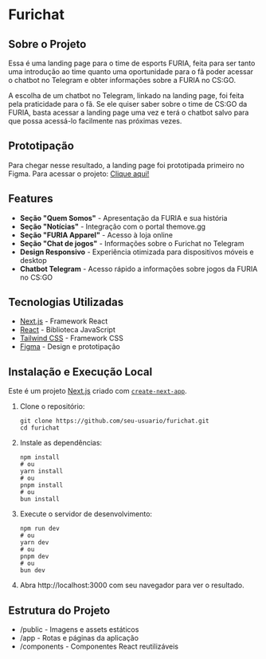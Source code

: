 # Furichat

## Sobre o Projeto

Essa é uma landing page para o time de esports FURIA, feita para ser tanto uma introdução ao time quanto uma oportunidade para o fã poder acessar o chatbot no Telegram e obter informações sobre a FURIA no CS:GO.

A escolha de um chatbot no Telegram, linkado na landing page, foi feita pela praticidade para o fã. Se ele quiser saber sobre o time de CS:GO da FURIA, basta acessar a landing page uma vez e terá o chatbot salvo para que possa acessá-lo facilmente nas próximas vezes.

## Prototipação

Para chegar nesse resultado, a landing page foi prototipada primeiro no Figma. Para acessar o projeto:
[Clique aqui!](https://www.figma.com/design/WKkmoSrS0Ad75faE8IXRKH/Furichat?node-id=0-1&t=FrGGs7Wf87QKYNWo-1)

## Features

- **Seção "Quem Somos"** - Apresentação da FURIA e sua história
- **Seção "Notícias"** - Integração com o portal themove.gg
- **Seção "FURIA Apparel"** - Acesso à loja online
- **Seção "Chat de jogos"** - Informações sobre o Furichat no Telegram
- **Design Responsivo** - Experiência otimizada para dispositivos móveis e desktop
- **Chatbot Telegram** - Acesso rápido a informações sobre jogos da FURIA no CS:GO

## Tecnologias Utilizadas

- [Next.js](https://nextjs.org/) - Framework React
- [React](https://reactjs.org/) - Biblioteca JavaScript
- [Tailwind CSS](https://tailwindcss.com/) - Framework CSS
- [Figma](https://figma.com/) - Design e prototipação

## Instalação e Execução Local

Este é um projeto [Next.js](https://nextjs.org) criado com [`create-next-app`](https://nextjs.org/docs/app/api-reference/cli/create-next-app).

1. Clone o repositório:
    ```
    git clone https://github.com/seu-usuario/furichat.git
    cd furichat
2. Instale as dependências:
    ```
    npm install
    # ou
    yarn install
    # ou
    pnpm install
    # ou
    bun install
3. Execute o servidor de desenvolvimento:
    ```
    npm run dev
    # ou
    yarn dev
    # ou
    pnpm dev
    # ou
    bun dev
4. Abra http://localhost:3000 com seu navegador para ver o resultado.

## Estrutura do Projeto
- /public        - Imagens e assets estáticos
- /app           - Rotas e páginas da aplicação
- /components    - Componentes React reutilizáveis
